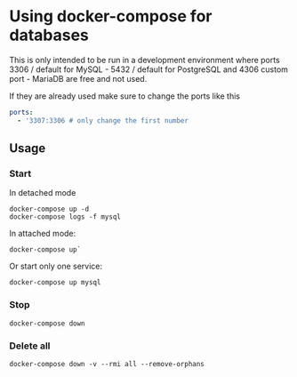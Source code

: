 # Using docker-compose for databases

This is only intended to be run in a development environment where ports 3306 / default for MySQL - 5432 / default for PostgreSQL and 4306 custom port - MariaDB are free and not used.

If they are already used make sure to change the ports like this

```yaml
ports:
  - '3307:3306 # only change the first number
```

## Usage

### Start

In detached mode

```
docker-compose up -d
docker-compose logs -f mysql
```

In attached mode:

```
docker-compose up`
```

Or start only one service:

```
docker-compose up mysql
```

### Stop

```
docker-compose down
```

### Delete all

```
docker-compose down -v --rmi all --remove-orphans
```
